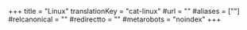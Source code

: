 +++
title = "Linux"
translationKey = "cat-linux"
#url = ""
#aliases = [""]
#relcanonical = ""
#redirectto = ""
#metarobots = "noindex"
+++
